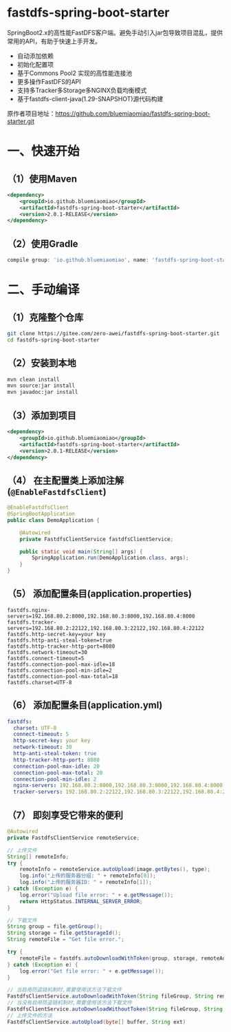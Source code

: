 # fastdfs-spring-boot-starter

SpringBoot2.x的高性能FastDFS客户端。避免手动引入jar包导致项目混乱，提供常用的API，有助于快速上手开发。

- 自动添加依赖
- 初始化配置项
- 基于Commons Pool2 实现的高性能连接池
- 更多操作FastDFS的API
- 支持多Tracker多Storage多NGINX负载均衡模式
- 基于fastdfs-client-java(1.29-SNAPSHOT)源代码构建

原作者项目地址：https://github.com/bluemiaomiao/fastdfs-spring-boot-starter.git

# 一、快速开始

## （1）使用Maven

```xml
<dependency>
    <groupId>io.github.bluemiaomiao</groupId>
    <artifactId>fastdfs-spring-boot-starter</artifactId>
    <version>2.0.1-RELEASE</version>
</dependency>
```

## （2）使用Gradle

```groovy
compile group: 'io.github.bluemiaomiao', name: 'fastdfs-spring-boot-starter', version: '2.0.0-RELEASE'
```

# 二、手动编译 

## （1）克隆整个仓库

```bash
git clone https://gitee.com/zero-awei/fastdfs-spring-boot-starter.git
cd fastdfs-spring-boot-starter
```

## （2）安装到本地

```bash
mvn clean install
mvn source:jar install
mvn javadoc:jar install
```

## （3）添加到项目

```xml
<dependency>
    <groupId>io.github.bluemiaomiao</groupId>
    <artifactId>fastdfs-spring-boot-starter</artifactId>
    <version>2.0.1-RELEASE</version>
</dependency>
```

## （4） 在主配置类上添加注解 (``@EnableFastdfsClient``)

```java
@EnableFastdfsClient
@SpringBootApplication
public class DemoApplication {

    @Autowired
    private FastdfsClientService fastdfsClientService;

    public static void main(String[] args) {
        SpringApplication.run(DemoApplication.class, args);
    }
}
```
## （5） 添加配置条目(application.properties)

```properties
fastdfs.nginx-servers=192.168.80.2:8000,192.168.80.3:8000,192.168.80.4:8000
fastdfs.tracker-servers=192.168.80.2:22122,192.168.80.3:22122,192.168.80.4:22122
fastdfs.http-secret-key=your key
fastdfs.http-anti-steal-token=true
fastdfs.http-tracker-http-port=8080
fastdfs.network-timeout=30
fastdfs.connect-timeout=5
fastdfs.connection-pool-max-idle=18
fastdfs.connection-pool-min-idle=2
fastdfs.connection-pool-max-total=18
fastdfs.charset=UTF-8
```

## （6） 添加配置条目(application.yml)

```yaml
fastdfs:
  charset: UTF-8
  connect-timeout: 5
  http-secret-key: your key
  network-timeout: 30
  http-anti-steal-token: true
  http-tracker-http-port: 8080
  connection-pool-max-idle: 20
  connection-pool-max-total: 20
  connection-pool-min-idle: 2
  nginx-servers: 192.168.80.2:8000,192.168.80.3:8000,192.168.80.4:8000
  tracker-servers: 192.168.80.2:22122,192.168.80.3:22122,192.168.80.4:22122
```

## （7） 即刻享受它带来的便利

```java
@Autowired
private FastdfsClientService remoteService;

// 上传文件
String[] remoteInfo;
try {
    remoteInfo = remoteService.autoUpload(image.getBytes(), type);
    log.info("上传的服务器分组: " + remoteInfo[0]);
    log.info("上传的服务器ID: " + remoteInfo[1]);
} catch (Exception e) {
    log.error("Upload file error: " + e.getMessage());
    return HttpStatus.INTERNAL_SERVER_ERROR;
}

// 下载文件
String group = file.getGroup();
String storage = file.getStorageId();
String remoteFile = "Get file error.";

try {
    remoteFile = fastdfs.autoDownloadWithToken(group, storage, remoteAddress);
} catch (Exception e) {
    log.error("Get file error: " + e.getMessage());
}
```

```java
// 当启用防盗链机制时,需要使用该方法下载文件
FastdfsClientService.autoDownloadWithToken(String fileGroup, String remoteFileName, String clientIpAddress)
// 当没有启用防盗链机制时,需要使用该方法下载文件
FastdfsClientService.autoDownloadWithoutToken(String fileGroup, String remoteFileName, String clientIpAddress)
// 上传文件的方法
FastdfsClientService.autoUpload(byte[] buffer, String ext)
```

